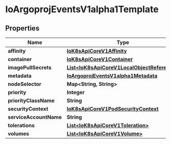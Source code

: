 
# IoArgoprojEventsV1alpha1Template

## Properties
Name | Type | Description | Notes
------------ | ------------- | ------------- | -------------
**affinity** | [**IoK8sApiCoreV1Affinity**](IoK8sApiCoreV1Affinity.md) |  |  [optional]
**container** | [**IoK8sApiCoreV1Container**](IoK8sApiCoreV1Container.md) |  |  [optional]
**imagePullSecrets** | [**List&lt;IoK8sApiCoreV1LocalObjectReference&gt;**](IoK8sApiCoreV1LocalObjectReference.md) |  |  [optional]
**metadata** | [**IoArgoprojEventsV1alpha1Metadata**](IoArgoprojEventsV1alpha1Metadata.md) |  |  [optional]
**nodeSelector** | **Map&lt;String, String&gt;** |  |  [optional]
**priority** | **Integer** |  |  [optional]
**priorityClassName** | **String** |  |  [optional]
**securityContext** | [**IoK8sApiCoreV1PodSecurityContext**](IoK8sApiCoreV1PodSecurityContext.md) |  |  [optional]
**serviceAccountName** | **String** |  |  [optional]
**tolerations** | [**List&lt;IoK8sApiCoreV1Toleration&gt;**](IoK8sApiCoreV1Toleration.md) |  |  [optional]
**volumes** | [**List&lt;IoK8sApiCoreV1Volume&gt;**](IoK8sApiCoreV1Volume.md) |  |  [optional]



